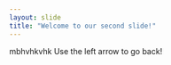 ```yaml
---
layout: slide
title: "Welcome to our second slide!"
---
```

mbhvhkvhk
Use the left arrow to go back!
